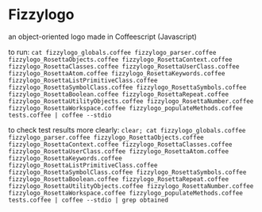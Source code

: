 # Fizzylogo
an object-oriented logo made in Coffeescript (Javascript)

to run: ```cat fizzylogo_globals.coffee fizzylogo_parser.coffee fizzylogo_RosettaObjects.coffee fizzylogo_RosettaContext.coffee fizzylogo_RosettaClasses.coffee fizzylogo_RosettaUserClass.coffee fizzylogo_RosettaAtom.coffee fizzylogo_RosettaKeywords.coffee fizzylogo_RosettaListPrimitiveClass.coffee fizzylogo_RosettaSymbolClass.coffee fizzylogo_RosettaSymbols.coffee fizzylogo_RosettaBoolean.coffee fizzylogo_RosettaRepeat.coffee fizzylogo_RosettaUtilityObjects.coffee fizzylogo_RosettaNumber.coffee fizzylogo_RosettaWorkspace.coffee fizzylogo_populateMethods.coffee tests.coffee | coffee --stdio```

to check test results more clearly: ```clear; cat fizzylogo_globals.coffee fizzylogo_parser.coffee fizzylogo_RosettaObjects.coffee fizzylogo_RosettaContext.coffee fizzylogo_RosettaClasses.coffee fizzylogo_RosettaUserClass.coffee fizzylogo_RosettaAtom.coffee fizzylogo_RosettaKeywords.coffee fizzylogo_RosettaListPrimitiveClass.coffee fizzylogo_RosettaSymbolClass.coffee fizzylogo_RosettaSymbols.coffee fizzylogo_RosettaBoolean.coffee fizzylogo_RosettaRepeat.coffee fizzylogo_RosettaUtilityObjects.coffee fizzylogo_RosettaNumber.coffee fizzylogo_RosettaWorkspace.coffee fizzylogo_populateMethods.coffee tests.coffee | coffee --stdio | grep obtained```
